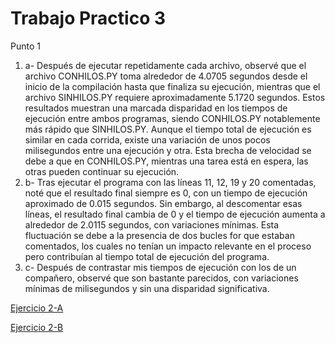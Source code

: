 # Trabajo Practico 3
Punto 1
1) a- Después de ejecutar repetidamente cada archivo, observé que el archivo CONHILOS.PY toma alrededor de 4.0705 segundos desde el inicio de la compilación hasta que finaliza su ejecución, mientras que el archivo SINHILOS.PY requiere aproximadamente 5.1720 segundos. Estos resultados muestran una marcada disparidad en los tiempos de ejecución entre ambos programas, siendo CONHILOS.PY notablemente más rápido que SINHILOS.PY. Aunque el tiempo total de ejecución es similar en cada corrida, existe una variación de unos pocos milisegundos entre una ejecución y otra. Esta brecha de velocidad se debe a que en CONHILOS.PY, mientras una tarea está en espera, las otras pueden continuar su ejecución.
1) b- Tras ejecutar el programa con las líneas 11, 12, 19 y 20 comentadas, noté que el resultado final siempre es 0, con un tiempo de ejecución aproximado de 0.015 segundos. Sin embargo, al descomentar esas líneas, el resultado final cambia de 0 y el tiempo de ejecución aumenta a alrededor de 2.0115 segundos, con variaciones mínimas. Esta fluctuación se debe a la presencia de dos bucles for que estaban comentados, los cuales no tenían un impacto relevante en el proceso pero contribuían al tiempo total de ejecución del programa.
1) c- Después de contrastar mis tiempos de ejecución con los de un compañero, observé que son bastante parecidos, con variaciones mínimas de milisegundos y sin una disparidad significativa.

  [Ejercicio 2-A](https://github.com/bautistasoresi/ASO2024TPs/raw/main/TP3/arqtp3-2a.cc)
  
  [Ejercicio 2-B](https://github.com/bautistasoresi/ASO2024TPs/blob/main/TP3/2B.pdf)

